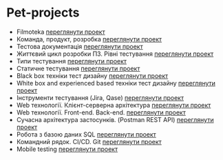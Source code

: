 # Pet-projects
+ Filmoteka [переглянути проект](https://github.com/makstyt/pet_projects2023/tree/filmoteka_project)
+ Команда, продукт, розробка [переглянути проект](https://github.com/makstyt/pet_projects2023/tree/project01)
+ Тестова документація [переглянути проект](https://github.com/makstyt/pet_projects2023/tree/project02)
+ Життєвий цикл розробки ПЗ. Рівні тестування [переглянути проект](https://github.com/makstyt/pet_projects2023/tree/project03)
+ Типи тестування [переглянути проект](https://github.com/makstyt/pet_projects2023/tree/project04)
+ Статичне тестування [переглянути проект](https://github.com/makstyt/pet_projects2023/tree/project05)
+ Black box техніки тест дизайну [переглянути проект](https://github.com/makstyt/pet_projects2023/tree/project06)
+ White box and experienced based техніки тест дизайну [переглянути проект](https://github.com/makstyt/pet_projects2023/tree/project07)
+ Інструменти тестування (Jira, Qase) [переглянути проект](https://github.com/makstyt/pet_projects2023/tree/project08)
+ Web технології. Клієнт-серверна архітектура [переглянути проект](https://github.com/makstyt/pet_projects2023/tree/project09)
+ Web технології. Front-end. Back-end. [переглянути проект](https://github.com/makstyt/pet_projects2023/tree/project10)
+ Сучасна архітектура застосунків. (Postman REST API) [переглянути проект](https://github.com/makstyt/pet_projects2023/tree/project11)
+ Робота з базою даних SQL [переглянути проект](https://github.com/makstyt/pet_projects2023/tree/project12)
+ Командний рядок. CI/CD. Git [переглянути проект](https://github.com/makstyt/pet_projects2023/tree/project13)
+ Mobile testing [переглянути проект](https://github.com/makstyt/pet_projects2023/tree/project14)
